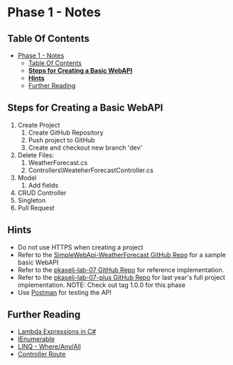 # Phase 1 - Notes

## Table Of Contents

- [Phase 1 - Notes](#phase-1---notes)
  - [Table Of Contents](#table-of-contents)
  - [**Steps for Creating a Basic WebAPI**](#steps-for-creating-a-basic-webapi)
  - [**Hints**](#hints)
  - [Further Reading](#further-reading)


## **Steps for Creating a Basic WebAPI**

1. Create Project
   1. Create GitHub Repository
   2. Push project to GitHub
   3. Create and checkout new branch 'dev'
2. Delete Files:
   1. WeatherForecast.cs
   2. Controllers\WeateherForecastController.cs
3. Model
   1. Add fields
4. CRUD Controller
5. Singleton
6. Pull Request

## **Hints**

- Do not use HTTPS when creating a project
- Refer to the [SimpleWebApi-WeatherForecast GitHub Repo](https://github.com/fesb-distributed-systems-2024/SimpleWebApi-WeatherForecast) for a sample basic WebAPI
- Refer to the [pkaselj-lab-07 GitHub Repo](https://github.com/fesb-distributed-systems-2024/pkaselj-lab-07) for reference implementation.
- Refer to the [pkaselj-lab-07-plus GitHub Repo](https://github.com/fesb-distributed-systems-2024/pkasel-lab-07-plus) for last year's full project implementation. NOTE: Check out tag 1.0.0 for this phase
- Use [Postman](https://www.postman.com/) for testing the API

## Further Reading
- [Lambda Expressions in C#](https://www.c-sharpcorner.com/UploadFile/bd6c67/lambda-expressions-in-C-Sharp/)
- [IEnumerable](https://www.c-sharpcorner.com/UploadFile/0c1bb2/ienumerable-interface-in-C-Sharp/)
- [LINQ - Where/Any/All](https://stackoverflow.com/questions/25510430/how-to-select-items-from-ienumerable)
- [Controller Route](https://learn.microsoft.com/en-us/aspnet/web-api/overview/web-api-routing-and-actions/routing-in-aspnet-web-api)


